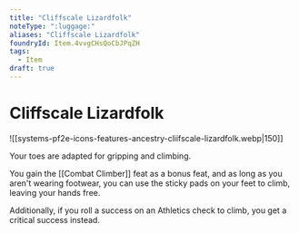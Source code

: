 ```yaml
---
title: "Cliffscale Lizardfolk"
noteType: ":luggage:"
aliases: "Cliffscale Lizardfolk"
foundryId: Item.4vvgCHsQoCbJPqZH
tags:
  - Item
draft: true
---
```


# Cliffscale Lizardfolk
![[systems-pf2e-icons-features-ancestry-cliifscale-lizardfolk.webp|150]]

Your toes are adapted for gripping and climbing.

You gain the [[Combat Climber]] feat as a bonus feat, and as long as you aren't wearing footwear, you can use the sticky pads on your feet to climb, leaving your hands free.

Additionally, if you roll a success on an Athletics check to climb, you get a critical success instead.
